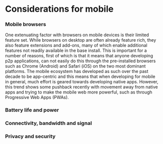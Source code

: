 # Considerations for mobile

### Mobile browsers

One extenuating factor with browsers on mobile devices is their limited feature set. While browsers on desktop are often already feature rich, they also feature extensions and add-ons, many of which enable additional features not readily available in the base install. This is important for a number of reasons, first of which is that it means that anyone developing p2p applications, can not easily do this through the pre-installed browsers such as Chrome (Android) and Safari (iOS) on the two most dominant platforms. The mobile ecosystem has developed as such over the past decade to be app-centric and this means that when developing for mobile in general, much effort is geared towards developing native apps. However, this trend shows some pushback recently with movement away from native apps and trying to make the mobile web more powerful, such as through Progressive Web Apps (PWAs).

### Battery life and power



### Connectivity, bandwidth and signal



### Privacy and security
